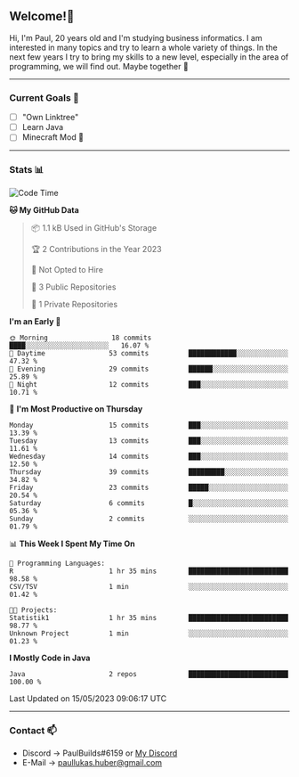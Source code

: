 ## Welcome!👋

Hi, I'm Paul, 20 years old and I'm studying business informatics. I am interested in many topics and try to learn a whole variety of things. In the next few years I try to bring my skills to a new level, especially in the area of programming, we will find out.
Maybe together 🤙

---
### Current Goals 🥅

- [ ] "Own Linktree"
- [ ] Learn Java
- [ ] Minecraft Mod 👀

---
### Stats 📊

<!--START_SECTION:waka-->
![Code Time](http://img.shields.io/badge/Code%20Time-65%20hrs%209%20mins-blue)

**🐱 My GitHub Data** 

> 📦 1.1 kB Used in GitHub's Storage 
 > 
> 🏆 2 Contributions in the Year 2023
 > 
> 🚫 Not Opted to Hire
 > 
> 📜 3 Public Repositories 
 > 
> 🔑 1 Private Repositories 
 > 
**I'm an Early 🐤** 

```text
🌞 Morning                18 commits          ████░░░░░░░░░░░░░░░░░░░░░   16.07 % 
🌆 Daytime                53 commits          ████████████░░░░░░░░░░░░░   47.32 % 
🌃 Evening                29 commits          ██████░░░░░░░░░░░░░░░░░░░   25.89 % 
🌙 Night                  12 commits          ███░░░░░░░░░░░░░░░░░░░░░░   10.71 % 
```
📅 **I'm Most Productive on Thursday** 

```text
Monday                   15 commits          ███░░░░░░░░░░░░░░░░░░░░░░   13.39 % 
Tuesday                  13 commits          ███░░░░░░░░░░░░░░░░░░░░░░   11.61 % 
Wednesday                14 commits          ███░░░░░░░░░░░░░░░░░░░░░░   12.50 % 
Thursday                 39 commits          █████████░░░░░░░░░░░░░░░░   34.82 % 
Friday                   23 commits          █████░░░░░░░░░░░░░░░░░░░░   20.54 % 
Saturday                 6 commits           █░░░░░░░░░░░░░░░░░░░░░░░░   05.36 % 
Sunday                   2 commits           ░░░░░░░░░░░░░░░░░░░░░░░░░   01.79 % 
```


📊 **This Week I Spent My Time On** 

```text
💬 Programming Languages: 
R                        1 hr 35 mins        █████████████████████████   98.58 % 
CSV/TSV                  1 min               ░░░░░░░░░░░░░░░░░░░░░░░░░   01.42 % 

🐱‍💻 Projects: 
Statistik1               1 hr 35 mins        █████████████████████████   98.77 % 
Unknown Project          1 min               ░░░░░░░░░░░░░░░░░░░░░░░░░   01.23 % 
```

**I Mostly Code in Java** 

```text
Java                     2 repos             █████████████████████████   100.00 % 
```




 Last Updated on 15/05/2023 09:06:17 UTC
<!--END_SECTION:waka-->

---
### Contact 📫

* Discord -> PaulBuilds#6159 or [My Discord](https://discord.gg/7kq6UnB)
* E-Mail -> paullukas.huber@gmail.com
